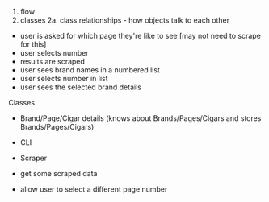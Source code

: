 1. flow
2. classes
   2a. class relationships - how objects talk to each other

- user is asked for which page they're like to see [may not need to scrape for this]
- user selects number
- results are scraped
- user sees brand names in a numbered list
- user selects number in list
- user sees the selected brand details

Classes
- Brand/Page/Cigar details (knows about Brands/Pages/Cigars and stores Brands/Pages/Cigars)
- CLI
- Scraper


- get some scraped data
- allow user to select a different page number